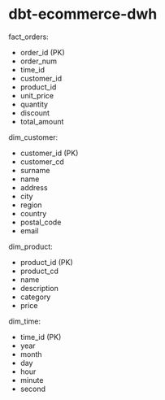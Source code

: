 # dbt-ecommerce-dwh

fact_orders:
 - order_id (PK)
 - order_num
 - time_id
 - customer_id
 - product_id
 - unit_price
 - quantity
 - discount
 - total_amount

dim_customer:
 - customer_id (PK)
 - customer_cd
 - surname
 - name
 - address
 - city
 - region
 - country
 - postal_code
 - email

dim_product:
 - product_id (PK)
 - product_cd
 - name
 - description
 - category
 - price

dim_time:
 - time_id (PK)
 - year
 - month
 - day
 - hour
 - minute
 - second